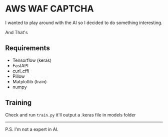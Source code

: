 # AWS WAF CAPTCHA

I wanted to play around with the AI so I decided to do something interesting.

And That's

## Requirements

* Tensorflow (keras)
* FastAPI
* curl_cffi
* Pillow
* Matplotlib (train)
* numpy

## Training

Check and run `train.py` it'll output a .keras file in models folder

---
P.S. I'm not a expert in AI.